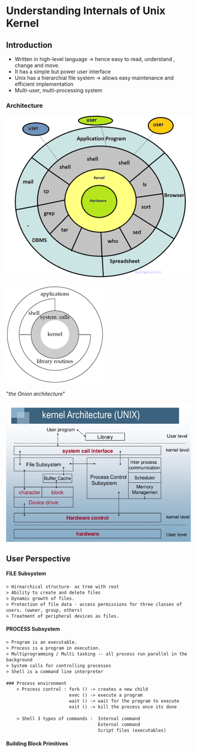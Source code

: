 # Understanding Internals of Unix Kernel

## Introduction
* Written in high-level language -> hence easy to read, understand , change and move.
* It has a simple but power user interface  
* Unix has a hierarchial file system -> allows easy maintenance and efficient implementation
* Multi-user, multi-processing system

### Architecture

![](images/UNIX-Architecture.png)
<br></br>
![](images/01fig01.gif)
<br></br>
"*the Onion architecture*"
<br></br>
![](images/kernal-2-638.jpg)

## User Perspective

#### FILE Subsystem
    > Hirearchical structure- as tree with root
    > Ability to create and delete files
    > Dynamic growth of files.
    > Protection of file data - access permissions for three classes of users. (owner, group, others)
    > Treatment of peripheral devices as files.

#### PROCESS Subsystem
    > Program is an executable.
    > Process is a program in execution.
    > Multiprogramming / Multi tasking -- all process run parallel in the background
    > System calls for controlling processes
    > Shell is a command line interpreter

    ### Process environment
        > Process control : fork () -> creates a new child
                            exec () -> execute a program
                            wait () -> wait for the program to execute
                            exit () -> kill the process once its done

        > Shell 3 types of commands :  Internal command
                                       External command
                                       Script files (executables) 


#### Building Block Primitives
